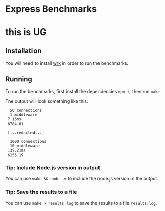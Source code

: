 # Express Benchmarks

# this is UG

## Installation

You will need to install [wrk](https://github.com/wg/wrk/blob/master/INSTALL) in order to run the benchmarks.

## Running

To run the benchmarks, first install the dependencies `npm i`, then run `make`

The output will look something like this:

```
  50 connections
  1 middleware
 7.15ms
 6784.01

 [...redacted...]

  1000 connections
  10 middleware
 139.21ms
 6155.19

```

### Tip: Include Node.js version in output

You can use `make && node -v` to include the node.js version in the output.

### Tip: Save the results to a file

You can use `make > results.log` to save the results to a file `results.log`.
